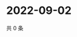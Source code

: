 # 2022-09-02

共 0 条

<!-- BEGIN WEIBO -->
<!-- 最后更新时间 Fri Sep 02 2022 08:30:11 GMT+0800 (China Standard Time) -->

<!-- END WEIBO -->
